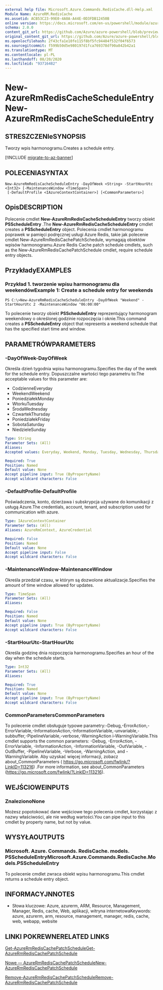 ```yaml
---
external help file: Microsoft.Azure.Commands.RedisCache.dll-Help.xml
Module Name: AzureRM.RedisCache
ms.assetid: ACB53C23-99E0-4A0A-A44E-0D3FDB12450B
online version: https://docs.microsoft.com/en-us/powershell/module/azurerm.rediscache/new-azurermrediscachescheduleentry
schema: 2.0.0
content_git_url: https://github.com/Azure/azure-powershell/blob/preview/src/ResourceManager/RedisCache/Commands.RedisCache/help/New-AzureRmRedisCacheScheduleEntry.md
original_content_git_url: https://github.com/Azure/azure-powershell/blob/preview/src/ResourceManager/RedisCache/Commands.RedisCache/help/New-AzureRmRedisCacheScheduleEntry.md
ms.openlocfilehash: 2f43cfa1e10fe115f8bf5fc94404f532f04f6573
ms.sourcegitcommit: f599b50d5e980197d1fca769378df90a842b42a1
ms.translationtype: MT
ms.contentlocale: pl-PL
ms.lasthandoff: 08/20/2020
ms.locfileid: "93716482"
---
```

# <span data-ttu-id="ab708-101">New-AzureRmRedisCacheScheduleEntry</span><span class="sxs-lookup"><span data-stu-id="ab708-101">New-AzureRmRedisCacheScheduleEntry</span></span>

## <span data-ttu-id="ab708-102">STRESZCZENIe</span><span class="sxs-lookup"><span data-stu-id="ab708-102">SYNOPSIS</span></span>
<span data-ttu-id="ab708-103">Tworzy wpis harmonogramu.</span><span class="sxs-lookup"><span data-stu-id="ab708-103">Creates a schedule entry.</span></span>

[!INCLUDE [migrate-to-az-banner](../../includes/migrate-to-az-banner.md)]

## <span data-ttu-id="ab708-104">POLECENIA</span><span class="sxs-lookup"><span data-stu-id="ab708-104">SYNTAX</span></span>

```
New-AzureRmRedisCacheScheduleEntry -DayOfWeek <String> -StartHourUtc <Int32> [-MaintenanceWindow <TimeSpan>]
 [-DefaultProfile <IAzureContextContainer>] [<CommonParameters>]
```

## <span data-ttu-id="ab708-105">Opis</span><span class="sxs-lookup"><span data-stu-id="ab708-105">DESCRIPTION</span></span>
<span data-ttu-id="ab708-106">Polecenie cmdlet **New-AzureRmRedisCacheScheduleEntry** tworzy obiekt **PSScheduleEntry** .</span><span class="sxs-lookup"><span data-stu-id="ab708-106">The **New-AzureRmRedisCacheScheduleEntry** cmdlet creates a **PSScheduleEntry** object.</span></span>
<span data-ttu-id="ab708-107">Polecenia cmdlet harmonogramu poprawek w pamięci podręcznej usługi Azure Redis, takie jak polecenie cmdlet New-AzureRmRedisCachePatchSchedule, wymagają obiektów wpisów harmonogramu.</span><span class="sxs-lookup"><span data-stu-id="ab708-107">Azure Redis Cache patch schedule cmdlets, such as the New-AzureRmRedisCachePatchSchedule cmdlet, require schedule entry objects.</span></span>

## <span data-ttu-id="ab708-108">Przykłady</span><span class="sxs-lookup"><span data-stu-id="ab708-108">EXAMPLES</span></span>

### <span data-ttu-id="ab708-109">Przykład 1. tworzenie wpisu harmonogramu dla weekendów</span><span class="sxs-lookup"><span data-stu-id="ab708-109">Example 1: Create a schedule entry for weekends</span></span>
```
PS C:\>New-AzureRmRedisCacheScheduleEntry -DayOfWeek "Weekend" -StartHourUtc 2 -MaintenanceWindow "06:00:00"
```

<span data-ttu-id="ab708-110">To polecenie tworzy obiekt **PSScheduleEntry** reprezentujący harmonogram weekendowy o określonej godzinie rozpoczęcia i oknie.</span><span class="sxs-lookup"><span data-stu-id="ab708-110">This command creates a **PSScheduleEntry** object that represents a weekend schedule that has the specified start time and window.</span></span>

## <span data-ttu-id="ab708-111">PARAMETRÓW</span><span class="sxs-lookup"><span data-stu-id="ab708-111">PARAMETERS</span></span>

### <span data-ttu-id="ab708-112">-DayOfWeek</span><span class="sxs-lookup"><span data-stu-id="ab708-112">-DayOfWeek</span></span>
<span data-ttu-id="ab708-113">Określa dzień tygodnia wpisu harmonogramu.</span><span class="sxs-lookup"><span data-stu-id="ab708-113">Specifies the day of the week for the schedule entry.</span></span>
<span data-ttu-id="ab708-114">Dopuszczalne wartości tego parametru to:</span><span class="sxs-lookup"><span data-stu-id="ab708-114">The acceptable values for this parameter are:</span></span>

- <span data-ttu-id="ab708-115">Codzienne</span><span class="sxs-lookup"><span data-stu-id="ab708-115">Everyday</span></span> 
- <span data-ttu-id="ab708-116">Weekend</span><span class="sxs-lookup"><span data-stu-id="ab708-116">Weekend</span></span> 
- <span data-ttu-id="ab708-117">Poniedziałek</span><span class="sxs-lookup"><span data-stu-id="ab708-117">Monday</span></span> 
- <span data-ttu-id="ab708-118">Wtorku</span><span class="sxs-lookup"><span data-stu-id="ab708-118">Tuesday</span></span> 
- <span data-ttu-id="ab708-119">Środa</span><span class="sxs-lookup"><span data-stu-id="ab708-119">Wednesday</span></span> 
- <span data-ttu-id="ab708-120">Czwartek</span><span class="sxs-lookup"><span data-stu-id="ab708-120">Thursday</span></span> 
- <span data-ttu-id="ab708-121">Poniedziałek</span><span class="sxs-lookup"><span data-stu-id="ab708-121">Friday</span></span> 
- <span data-ttu-id="ab708-122">Sobota</span><span class="sxs-lookup"><span data-stu-id="ab708-122">Saturday</span></span> 
- <span data-ttu-id="ab708-123">Niedziele</span><span class="sxs-lookup"><span data-stu-id="ab708-123">Sunday</span></span>

```yaml
Type: String
Parameter Sets: (All)
Aliases:
Accepted values: Everyday, Weekend, Monday, Tuesday, Wednesday, Thursday, Friday, Saturday, Sunday

Required: True
Position: Named
Default value: None
Accept pipeline input: True (ByPropertyName)
Accept wildcard characters: False
```

### <span data-ttu-id="ab708-124">-DefaultProfile</span><span class="sxs-lookup"><span data-stu-id="ab708-124">-DefaultProfile</span></span>
<span data-ttu-id="ab708-125">Poświadczenia, konto, dzierżawa i subskrypcja używane do komunikacji z usługą Azure.</span><span class="sxs-lookup"><span data-stu-id="ab708-125">The credentials, account, tenant, and subscription used for communication with azure.</span></span>

```yaml
Type: IAzureContextContainer
Parameter Sets: (All)
Aliases: AzureRmContext, AzureCredential

Required: False
Position: Named
Default value: None
Accept pipeline input: False
Accept wildcard characters: False
```

### <span data-ttu-id="ab708-126">-MaintenanceWindow</span><span class="sxs-lookup"><span data-stu-id="ab708-126">-MaintenanceWindow</span></span>
<span data-ttu-id="ab708-127">Określa przedział czasu, w którym są dozwolone aktualizacje.</span><span class="sxs-lookup"><span data-stu-id="ab708-127">Specifies the amount of time window allowed for updates.</span></span>

```yaml
Type: TimeSpan
Parameter Sets: (All)
Aliases:

Required: False
Position: Named
Default value: None
Accept pipeline input: True (ByPropertyName)
Accept wildcard characters: False
```

### <span data-ttu-id="ab708-128">-StartHourUtc</span><span class="sxs-lookup"><span data-stu-id="ab708-128">-StartHourUtc</span></span>
<span data-ttu-id="ab708-129">Określa godzinę dnia rozpoczęcia harmonogramu.</span><span class="sxs-lookup"><span data-stu-id="ab708-129">Specifies an hour of the day when the schedule starts.</span></span>

```yaml
Type: Int32
Parameter Sets: (All)
Aliases:

Required: True
Position: Named
Default value: None
Accept pipeline input: True (ByPropertyName)
Accept wildcard characters: False
```

### <span data-ttu-id="ab708-130">CommonParameters</span><span class="sxs-lookup"><span data-stu-id="ab708-130">CommonParameters</span></span>
<span data-ttu-id="ab708-131">To polecenie cmdlet obsługuje typowe parametry:-Debug,-ErrorAction,-ErrorVariable,-InformationAction,-InformationVariable,-unvariable,-subbuffer,-PipelineVariable,-verbose,-WarningAction i-WarningVariable.</span><span class="sxs-lookup"><span data-stu-id="ab708-131">This cmdlet supports the common parameters: -Debug, -ErrorAction, -ErrorVariable, -InformationAction, -InformationVariable, -OutVariable, -OutBuffer, -PipelineVariable, -Verbose, -WarningAction, and -WarningVariable.</span></span> <span data-ttu-id="ab708-132">Aby uzyskać więcej informacji, zobacz about_CommonParameters ( https://go.microsoft.com/fwlink/?LinkID=113216) .</span><span class="sxs-lookup"><span data-stu-id="ab708-132">For more information, see about_CommonParameters (https://go.microsoft.com/fwlink/?LinkID=113216).</span></span>

## <span data-ttu-id="ab708-133">WEJŚCIOWE</span><span class="sxs-lookup"><span data-stu-id="ab708-133">INPUTS</span></span>

### <span data-ttu-id="ab708-134">Znaleziono</span><span class="sxs-lookup"><span data-stu-id="ab708-134">None</span></span>
<span data-ttu-id="ab708-135">Możesz popotokować dane wejściowe tego polecenia cmdlet, korzystając z nazwy właściwości, ale nie według wartości.</span><span class="sxs-lookup"><span data-stu-id="ab708-135">You can pipe input to this cmdlet by property name, but not by value.</span></span>

## <span data-ttu-id="ab708-136">WYSYŁA</span><span class="sxs-lookup"><span data-stu-id="ab708-136">OUTPUTS</span></span>

### <span data-ttu-id="ab708-137">Microsoft. Azure. Commands. RedisCache. models. PSScheduleEntry</span><span class="sxs-lookup"><span data-stu-id="ab708-137">Microsoft.Azure.Commands.RedisCache.Models.PSScheduleEntry</span></span>
<span data-ttu-id="ab708-138">To polecenie cmdlet zwraca obiekt wpisu harmonogramu.</span><span class="sxs-lookup"><span data-stu-id="ab708-138">This cmdlet returns a schedule entry object.</span></span>

## <span data-ttu-id="ab708-139">INFORMACYJN</span><span class="sxs-lookup"><span data-stu-id="ab708-139">NOTES</span></span>
* <span data-ttu-id="ab708-140">Słowa kluczowe: Azure, azurerm, ARM, Resource, Management, Manager, Redis, cache, Web, aplikacji, witryna internetowa</span><span class="sxs-lookup"><span data-stu-id="ab708-140">Keywords: azure, azurerm, arm, resource, management, manager, redis, cache, web, webapp, website</span></span>

## <span data-ttu-id="ab708-141">LINKI POKREWNE</span><span class="sxs-lookup"><span data-stu-id="ab708-141">RELATED LINKS</span></span>

[<span data-ttu-id="ab708-142">Get-AzureRmRedisCachePatchSchedule</span><span class="sxs-lookup"><span data-stu-id="ab708-142">Get-AzureRmRedisCachePatchSchedule</span></span>](./Get-AzureRmRedisCachePatchSchedule.md)

[<span data-ttu-id="ab708-143">Nowe — AzureRmRedisCachePatchSchedule</span><span class="sxs-lookup"><span data-stu-id="ab708-143">New-AzureRmRedisCachePatchSchedule</span></span>](./New-AzureRmRedisCachePatchSchedule.md)

[<span data-ttu-id="ab708-144">Remove-AzureRmRedisCachePatchSchedule</span><span class="sxs-lookup"><span data-stu-id="ab708-144">Remove-AzureRmRedisCachePatchSchedule</span></span>](./Remove-AzureRmRedisCachePatchSchedule.md)


